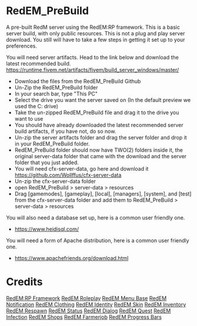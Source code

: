 # RedEM_PreBuild
A pre-built RedM server using the RedEM:RP framework. This is a basic server build, with only public resources. 
This is not a plug and play server download. You still will have to take a few steps in getting it set up to your preferences. 

You will need server artifacts. Head to the link below and download the latest recommended build.
https://runtime.fivem.net/artifacts/fivem/build_server_windows/master/

- Download the files from the RedEM_PreBuild Github
- Un-Zip the RedEM_PreBuild folder
- In your search bar, type "This PC" 
- Select the drive you want the server saved on (In the default preview we used the C: drive)
- Take the un-zipped RedEM_PreBuild file and drag it to the drive you want to use
- You should have already downloaded the latest recommended server build artifacts, if you have not, do so now. 
- Un-zip the server artifacts folder and drag the server folder and drop it in your RedEM_PreBuild folder. 
- RedEM_PreBuild folder should now have TWO(2) folders inside it, the original server-data folder that came with the download
  and the server folder that you just added.
- You will need cfx-server-data, go here and download it https://github.com/Wollffus/cfx-server-data
- Un-zip the cfx-server-data folder
- open RedEM_PreBuild > server-data > resources
- Drag [gamemodes], [gameplay], [local], [managers], [system], and [test] from the cfx-server-data folder and add them to RedEM_PreBuild > server-data > resources

You will also need a database set up, here is a common user friendly one. 
- https://www.heidisql.com/

You will need a form of Apache distribution, here is a common user friendly one. 
- https://www.apachefriends.org/download.html



# Credits

[RedEM:RP Framework](https://github.com/RedEM-RP)
[RedEM Roleplay](https://github.com/RedEM-RP/redem_roleplay)
[RedEM Menu Base](https://github.com/RedEM-RP/redemrp_menu_base)
[RedEM Notification](https://github.com/Ktos93/redemrp_notification)
[RedEM Clothing](https://github.com/RedEM-RP/redemrp_clothing)
[RedEM Identity](https://github.com/RedEM-RP/redemrp_identity)
[RedEM Skin](https://github.com/RedEM-RP/redemrp_skin)
[RedEM Inventory](https://github.com/RedEM-RP/redemrp_inventory)
[RedEM Respawn](https://github.com/RedEM-RP/redemrp_respawn)
[RedEM Status](https://github.com/RedEM-RP/redemrp_status)
[RedEM Dialog](https://github.com/RedEM-RP/redemrp_dialog)
[RedEM Quest](https://github.com/RedEM-RP/redemrp_quests)
[RedEM Infection](https://github.com/RedEM-RP/redemrp_infection)
[RedEM Shops](https://github.com/RedEM-RP/redemrp_shops)
[RedEM Farmerjob](https://github.com/RedEM-RP/redemrp_farmerjob)
[RedEM Progress Bars](https://github.com/RedEM-RP/redemrp_progressbars)
